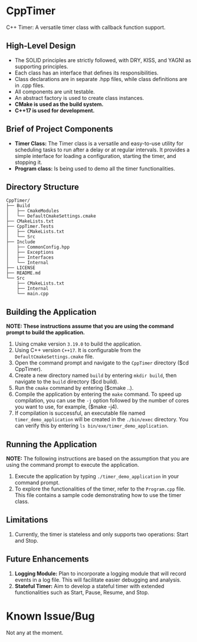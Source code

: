 # CppTimer
C++ Timer: A versatile timer class with callback function support.

## High-Level Design
- The SOLID principles are strictly followed, with DRY, KISS, and YAGNI as supporting principles.
- Each class has an interface that defines its responsibilities.
- Class declarations are in separate .hpp files, while class definitions are in .cpp files.
- All components are unit testable.
- An abstract factory is used to create class instances.
- **CMake is used as the build system.**
- **C++17 is used for development.** 

## Brief of Project Components
- **Timer Class:** The Timer class is a versatile and easy-to-use utility for scheduling tasks to run after a delay or at regular intervals. It provides a simple interface for loading a configuration, starting the timer, and stopping it.
- **Program class:** Is being used to demo all the timer functionalities.

## Directory Structure
```
CppTimer/
├── Build
│   ├── CmakeModules
│   └── DefaultCmakeSettings.cmake
├── CMakeLists.txt
├── CppTimer.Tests
│   ├── CMakeLists.txt
│   └── Src
├── Include
│   ├── CommonConfig.hpp
│   ├── Exceptions
│   ├── Interfaces
│   └── Internal
├── LICENSE
├── README.md
└── Src
    ├── CMakeLists.txt
    ├── Internal
    └── main.cpp

```

## Building the Application
**NOTE: These instructions assume that you are using the command prompt to build the application.**

1. Using cmake version `3.19.0` to build the application.
2. Using C++ version `C++17`. It is configurable from the `DefaultCmakeSettings.cmake` file.
3. Open the command prompt and navigate to the `CppTimer` directory ($cd CppTimer).
4. Create a new directory named `build` by entering `mkdir build`, then navigate to the `build` directory ($cd build).
5. Run the `cmake` command by entering ($cmake ..).
6. Compile the application by entering the `make` command. To speed up compilation, you can use the `-j` option followed by the number of cores you want to use, for example, ($make -j4).
7. If compilation is successful, an executable file named `timer_demo_application` will be created in the `./bin/exec` directory. You can verify this by entering `ls bin/exe/timer_demo_application`.

## Running the Application
**NOTE:** The following instructions are based on the assumption that you are using the command prompt to execute the application.

1. Execute the application by typing `./timer_demo_application` in your command prompt.
2. To explore the functionalities of the timer, refer to the `Program.cpp` file. This file contains a sample code demonstrating how to use the timer class.

## Limitations

1. Currently, the timer is stateless and only supports two operations: Start and Stop.

## Future Enhancements

1. **Logging Module:** Plan to incorporate a logging module that will record events in a log file. This will facilitate easier debugging and analysis.
2. **Stateful Timer:** Aim to develop a stateful timer with extended functionalities such as Start, Pause, Resume, and Stop.

# Known Issue/Bug
Not any at the moment.
